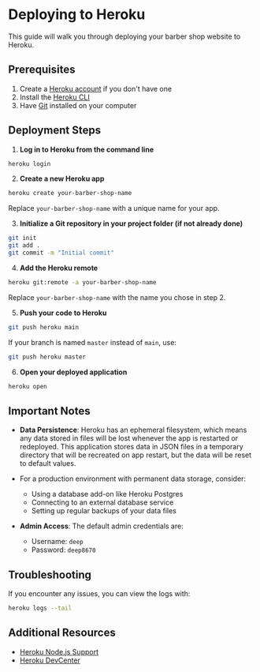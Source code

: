 # Deploying to Heroku

This guide will walk you through deploying your barber shop website to Heroku.

## Prerequisites

1. Create a [Heroku account](https://signup.heroku.com/) if you don't have one
2. Install the [Heroku CLI](https://devcenter.heroku.com/articles/heroku-cli)
3. Have [Git](https://git-scm.com/downloads) installed on your computer

## Deployment Steps

1. **Log in to Heroku from the command line**

```bash
heroku login
```

2. **Create a new Heroku app**

```bash
heroku create your-barber-shop-name
```

Replace `your-barber-shop-name` with a unique name for your app.

3. **Initialize a Git repository in your project folder (if not already done)**

```bash
git init
git add .
git commit -m "Initial commit"
```

4. **Add the Heroku remote**

```bash
heroku git:remote -a your-barber-shop-name
```

Replace `your-barber-shop-name` with the name you chose in step 2.

5. **Push your code to Heroku**

```bash
git push heroku main
```

If your branch is named `master` instead of `main`, use:

```bash
git push heroku master
```

6. **Open your deployed application**

```bash
heroku open
```

## Important Notes

- **Data Persistence**: Heroku has an ephemeral filesystem, which means any data stored in files will be lost whenever the app is restarted or redeployed. This application stores data in JSON files in a temporary directory that will be recreated on app restart, but the data will be reset to default values.

- For a production environment with permanent data storage, consider:
  - Using a database add-on like Heroku Postgres
  - Connecting to an external database service
  - Setting up regular backups of your data files

- **Admin Access**: The default admin credentials are:
  - Username: `deep`
  - Password: `deep8670`

## Troubleshooting

If you encounter any issues, you can view the logs with:

```bash
heroku logs --tail
```

## Additional Resources

- [Heroku Node.js Support](https://devcenter.heroku.com/articles/nodejs-support)
- [Heroku DevCenter](https://devcenter.heroku.com/)